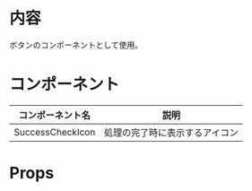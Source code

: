 # 内容

ボタンのコンポーネントとして使用。

# コンポーネント

|コンポーネント名|説明|
|---|---|
|SuccessCheckIcon|処理の完了時に表示するアイコン|

# Props